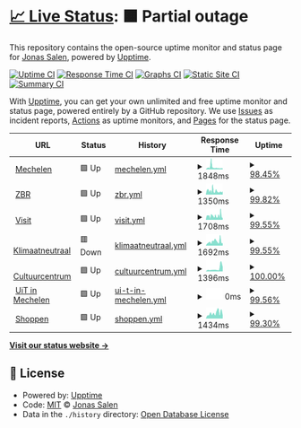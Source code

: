 # [📈 Live Status](https://jonassalen.github.io/uptime-mechelen): <!--live status--> **🟧 Partial outage**

This repository contains the open-source uptime monitor and status page for [Jonas Salen](http://www.justgoe.be), powered by [Upptime](https://github.com/upptime/upptime).

[![Uptime CI](https://github.com/jonassalen/uptime-mechelen/workflows/Uptime%20CI/badge.svg)](https://github.com/jonassalen/uptime-mechelen/actions?query=workflow%3A%22Uptime+CI%22)
[![Response Time CI](https://github.com/jonassalen/uptime-mechelen/workflows/Response%20Time%20CI/badge.svg)](https://github.com/jonassalen/uptime-mechelen/actions?query=workflow%3A%22Response+Time+CI%22)
[![Graphs CI](https://github.com/jonassalen/uptime-mechelen/workflows/Graphs%20CI/badge.svg)](https://github.com/jonassalen/uptime-mechelen/actions?query=workflow%3A%22Graphs+CI%22)
[![Static Site CI](https://github.com/jonassalen/uptime-mechelen/workflows/Static%20Site%20CI/badge.svg)](https://github.com/jonassalen/uptime-mechelen/actions?query=workflow%3A%22Static+Site+CI%22)
[![Summary CI](https://github.com/jonassalen/uptime-mechelen/workflows/Summary%20CI/badge.svg)](https://github.com/jonassalen/uptime-mechelen/actions?query=workflow%3A%22Summary+CI%22)

With [Upptime](https://upptime.js.org), you can get your own unlimited and free uptime monitor and status page, powered entirely by a GitHub repository. We use [Issues](https://github.com/jonassalen/uptime-mechelen/issues) as incident reports, [Actions](https://github.com/jonassalen/uptime-mechelen/actions) as uptime monitors, and [Pages](https://jonassalen.github.io/uptime-mechelen) for the status page.

<!--start: status pages-->
<!-- This summary is generated by Upptime (https://github.com/upptime/upptime) -->
<!-- Do not edit this manually, your changes will be overwritten -->
<!-- prettier-ignore -->
| URL | Status | History | Response Time | Uptime |
| --- | ------ | ------- | ------------- | ------ |
| <img alt="" src="https://favicons.githubusercontent.com/www.mechelen.be" height="13"> [Mechelen](https://www.mechelen.be) | 🟩 Up | [mechelen.yml](https://github.com/jonassalen/uptime-mechelen/commits/HEAD/history/mechelen.yml) | <details><summary><img alt="Response time graph" src="./graphs/mechelen/response-time-week.png" height="20"> 1848ms</summary><br><a href="https://jonassalen.github.io/uptime-mechelen/history/mechelen"><img alt="Response time 1741" src="https://img.shields.io/endpoint?url=https%3A%2F%2Fraw.githubusercontent.com%2Fjonassalen%2Fuptime-mechelen%2FHEAD%2Fapi%2Fmechelen%2Fresponse-time.json"></a><br><a href="https://jonassalen.github.io/uptime-mechelen/history/mechelen"><img alt="24-hour response time 843" src="https://img.shields.io/endpoint?url=https%3A%2F%2Fraw.githubusercontent.com%2Fjonassalen%2Fuptime-mechelen%2FHEAD%2Fapi%2Fmechelen%2Fresponse-time-day.json"></a><br><a href="https://jonassalen.github.io/uptime-mechelen/history/mechelen"><img alt="7-day response time 1848" src="https://img.shields.io/endpoint?url=https%3A%2F%2Fraw.githubusercontent.com%2Fjonassalen%2Fuptime-mechelen%2FHEAD%2Fapi%2Fmechelen%2Fresponse-time-week.json"></a><br><a href="https://jonassalen.github.io/uptime-mechelen/history/mechelen"><img alt="30-day response time 1741" src="https://img.shields.io/endpoint?url=https%3A%2F%2Fraw.githubusercontent.com%2Fjonassalen%2Fuptime-mechelen%2FHEAD%2Fapi%2Fmechelen%2Fresponse-time-month.json"></a><br><a href="https://jonassalen.github.io/uptime-mechelen/history/mechelen"><img alt="1-year response time 1741" src="https://img.shields.io/endpoint?url=https%3A%2F%2Fraw.githubusercontent.com%2Fjonassalen%2Fuptime-mechelen%2FHEAD%2Fapi%2Fmechelen%2Fresponse-time-year.json"></a></details> | <details><summary><a href="https://jonassalen.github.io/uptime-mechelen/history/mechelen">98.45%</a></summary><a href="https://jonassalen.github.io/uptime-mechelen/history/mechelen"><img alt="All-time uptime 98.76%" src="https://img.shields.io/endpoint?url=https%3A%2F%2Fraw.githubusercontent.com%2Fjonassalen%2Fuptime-mechelen%2FHEAD%2Fapi%2Fmechelen%2Fuptime.json"></a><br><a href="https://jonassalen.github.io/uptime-mechelen/history/mechelen"><img alt="24-hour uptime 100.00%" src="https://img.shields.io/endpoint?url=https%3A%2F%2Fraw.githubusercontent.com%2Fjonassalen%2Fuptime-mechelen%2FHEAD%2Fapi%2Fmechelen%2Fuptime-day.json"></a><br><a href="https://jonassalen.github.io/uptime-mechelen/history/mechelen"><img alt="7-day uptime 98.45%" src="https://img.shields.io/endpoint?url=https%3A%2F%2Fraw.githubusercontent.com%2Fjonassalen%2Fuptime-mechelen%2FHEAD%2Fapi%2Fmechelen%2Fuptime-week.json"></a><br><a href="https://jonassalen.github.io/uptime-mechelen/history/mechelen"><img alt="30-day uptime 98.76%" src="https://img.shields.io/endpoint?url=https%3A%2F%2Fraw.githubusercontent.com%2Fjonassalen%2Fuptime-mechelen%2FHEAD%2Fapi%2Fmechelen%2Fuptime-month.json"></a><br><a href="https://jonassalen.github.io/uptime-mechelen/history/mechelen"><img alt="1-year uptime 98.76%" src="https://img.shields.io/endpoint?url=https%3A%2F%2Fraw.githubusercontent.com%2Fjonassalen%2Fuptime-mechelen%2FHEAD%2Fapi%2Fmechelen%2Fuptime-year.json"></a></details>
| <img alt="" src="https://favicons.githubusercontent.com/www.zorgbedrijfrivierenland.be" height="13"> [ZBR](https://www.zorgbedrijfrivierenland.be) | 🟩 Up | [zbr.yml](https://github.com/jonassalen/uptime-mechelen/commits/HEAD/history/zbr.yml) | <details><summary><img alt="Response time graph" src="./graphs/zbr/response-time-week.png" height="20"> 1350ms</summary><br><a href="https://jonassalen.github.io/uptime-mechelen/history/zbr"><img alt="Response time 1519" src="https://img.shields.io/endpoint?url=https%3A%2F%2Fraw.githubusercontent.com%2Fjonassalen%2Fuptime-mechelen%2FHEAD%2Fapi%2Fzbr%2Fresponse-time.json"></a><br><a href="https://jonassalen.github.io/uptime-mechelen/history/zbr"><img alt="24-hour response time 1259" src="https://img.shields.io/endpoint?url=https%3A%2F%2Fraw.githubusercontent.com%2Fjonassalen%2Fuptime-mechelen%2FHEAD%2Fapi%2Fzbr%2Fresponse-time-day.json"></a><br><a href="https://jonassalen.github.io/uptime-mechelen/history/zbr"><img alt="7-day response time 1350" src="https://img.shields.io/endpoint?url=https%3A%2F%2Fraw.githubusercontent.com%2Fjonassalen%2Fuptime-mechelen%2FHEAD%2Fapi%2Fzbr%2Fresponse-time-week.json"></a><br><a href="https://jonassalen.github.io/uptime-mechelen/history/zbr"><img alt="30-day response time 1519" src="https://img.shields.io/endpoint?url=https%3A%2F%2Fraw.githubusercontent.com%2Fjonassalen%2Fuptime-mechelen%2FHEAD%2Fapi%2Fzbr%2Fresponse-time-month.json"></a><br><a href="https://jonassalen.github.io/uptime-mechelen/history/zbr"><img alt="1-year response time 1519" src="https://img.shields.io/endpoint?url=https%3A%2F%2Fraw.githubusercontent.com%2Fjonassalen%2Fuptime-mechelen%2FHEAD%2Fapi%2Fzbr%2Fresponse-time-year.json"></a></details> | <details><summary><a href="https://jonassalen.github.io/uptime-mechelen/history/zbr">99.82%</a></summary><a href="https://jonassalen.github.io/uptime-mechelen/history/zbr"><img alt="All-time uptime 98.90%" src="https://img.shields.io/endpoint?url=https%3A%2F%2Fraw.githubusercontent.com%2Fjonassalen%2Fuptime-mechelen%2FHEAD%2Fapi%2Fzbr%2Fuptime.json"></a><br><a href="https://jonassalen.github.io/uptime-mechelen/history/zbr"><img alt="24-hour uptime 100.00%" src="https://img.shields.io/endpoint?url=https%3A%2F%2Fraw.githubusercontent.com%2Fjonassalen%2Fuptime-mechelen%2FHEAD%2Fapi%2Fzbr%2Fuptime-day.json"></a><br><a href="https://jonassalen.github.io/uptime-mechelen/history/zbr"><img alt="7-day uptime 99.82%" src="https://img.shields.io/endpoint?url=https%3A%2F%2Fraw.githubusercontent.com%2Fjonassalen%2Fuptime-mechelen%2FHEAD%2Fapi%2Fzbr%2Fuptime-week.json"></a><br><a href="https://jonassalen.github.io/uptime-mechelen/history/zbr"><img alt="30-day uptime 98.90%" src="https://img.shields.io/endpoint?url=https%3A%2F%2Fraw.githubusercontent.com%2Fjonassalen%2Fuptime-mechelen%2FHEAD%2Fapi%2Fzbr%2Fuptime-month.json"></a><br><a href="https://jonassalen.github.io/uptime-mechelen/history/zbr"><img alt="1-year uptime 98.90%" src="https://img.shields.io/endpoint?url=https%3A%2F%2Fraw.githubusercontent.com%2Fjonassalen%2Fuptime-mechelen%2FHEAD%2Fapi%2Fzbr%2Fuptime-year.json"></a></details>
| <img alt="" src="https://favicons.githubusercontent.com/visit.mechelen.be" height="13"> [Visit](https://visit.mechelen.be/) | 🟩 Up | [visit.yml](https://github.com/jonassalen/uptime-mechelen/commits/HEAD/history/visit.yml) | <details><summary><img alt="Response time graph" src="./graphs/visit/response-time-week.png" height="20"> 1708ms</summary><br><a href="https://jonassalen.github.io/uptime-mechelen/history/visit"><img alt="Response time 1708" src="https://img.shields.io/endpoint?url=https%3A%2F%2Fraw.githubusercontent.com%2Fjonassalen%2Fuptime-mechelen%2FHEAD%2Fapi%2Fvisit%2Fresponse-time.json"></a><br><a href="https://jonassalen.github.io/uptime-mechelen/history/visit"><img alt="24-hour response time 763" src="https://img.shields.io/endpoint?url=https%3A%2F%2Fraw.githubusercontent.com%2Fjonassalen%2Fuptime-mechelen%2FHEAD%2Fapi%2Fvisit%2Fresponse-time-day.json"></a><br><a href="https://jonassalen.github.io/uptime-mechelen/history/visit"><img alt="7-day response time 1708" src="https://img.shields.io/endpoint?url=https%3A%2F%2Fraw.githubusercontent.com%2Fjonassalen%2Fuptime-mechelen%2FHEAD%2Fapi%2Fvisit%2Fresponse-time-week.json"></a><br><a href="https://jonassalen.github.io/uptime-mechelen/history/visit"><img alt="30-day response time 1708" src="https://img.shields.io/endpoint?url=https%3A%2F%2Fraw.githubusercontent.com%2Fjonassalen%2Fuptime-mechelen%2FHEAD%2Fapi%2Fvisit%2Fresponse-time-month.json"></a><br><a href="https://jonassalen.github.io/uptime-mechelen/history/visit"><img alt="1-year response time 1708" src="https://img.shields.io/endpoint?url=https%3A%2F%2Fraw.githubusercontent.com%2Fjonassalen%2Fuptime-mechelen%2FHEAD%2Fapi%2Fvisit%2Fresponse-time-year.json"></a></details> | <details><summary><a href="https://jonassalen.github.io/uptime-mechelen/history/visit">99.55%</a></summary><a href="https://jonassalen.github.io/uptime-mechelen/history/visit"><img alt="All-time uptime 99.36%" src="https://img.shields.io/endpoint?url=https%3A%2F%2Fraw.githubusercontent.com%2Fjonassalen%2Fuptime-mechelen%2FHEAD%2Fapi%2Fvisit%2Fuptime.json"></a><br><a href="https://jonassalen.github.io/uptime-mechelen/history/visit"><img alt="24-hour uptime 100.00%" src="https://img.shields.io/endpoint?url=https%3A%2F%2Fraw.githubusercontent.com%2Fjonassalen%2Fuptime-mechelen%2FHEAD%2Fapi%2Fvisit%2Fuptime-day.json"></a><br><a href="https://jonassalen.github.io/uptime-mechelen/history/visit"><img alt="7-day uptime 99.55%" src="https://img.shields.io/endpoint?url=https%3A%2F%2Fraw.githubusercontent.com%2Fjonassalen%2Fuptime-mechelen%2FHEAD%2Fapi%2Fvisit%2Fuptime-week.json"></a><br><a href="https://jonassalen.github.io/uptime-mechelen/history/visit"><img alt="30-day uptime 99.36%" src="https://img.shields.io/endpoint?url=https%3A%2F%2Fraw.githubusercontent.com%2Fjonassalen%2Fuptime-mechelen%2FHEAD%2Fapi%2Fvisit%2Fuptime-month.json"></a><br><a href="https://jonassalen.github.io/uptime-mechelen/history/visit"><img alt="1-year uptime 99.36%" src="https://img.shields.io/endpoint?url=https%3A%2F%2Fraw.githubusercontent.com%2Fjonassalen%2Fuptime-mechelen%2FHEAD%2Fapi%2Fvisit%2Fuptime-year.json"></a></details>
| <img alt="" src="https://favicons.githubusercontent.com/klimaatneutraal.mechelen.be" height="13"> [Klimaatneutraal](https://klimaatneutraal.mechelen.be/) | 🟥 Down | [klimaatneutraal.yml](https://github.com/jonassalen/uptime-mechelen/commits/HEAD/history/klimaatneutraal.yml) | <details><summary><img alt="Response time graph" src="./graphs/klimaatneutraal/response-time-week.png" height="20"> 1692ms</summary><br><a href="https://jonassalen.github.io/uptime-mechelen/history/klimaatneutraal"><img alt="Response time 1930" src="https://img.shields.io/endpoint?url=https%3A%2F%2Fraw.githubusercontent.com%2Fjonassalen%2Fuptime-mechelen%2FHEAD%2Fapi%2Fklimaatneutraal%2Fresponse-time.json"></a><br><a href="https://jonassalen.github.io/uptime-mechelen/history/klimaatneutraal"><img alt="24-hour response time 935" src="https://img.shields.io/endpoint?url=https%3A%2F%2Fraw.githubusercontent.com%2Fjonassalen%2Fuptime-mechelen%2FHEAD%2Fapi%2Fklimaatneutraal%2Fresponse-time-day.json"></a><br><a href="https://jonassalen.github.io/uptime-mechelen/history/klimaatneutraal"><img alt="7-day response time 1692" src="https://img.shields.io/endpoint?url=https%3A%2F%2Fraw.githubusercontent.com%2Fjonassalen%2Fuptime-mechelen%2FHEAD%2Fapi%2Fklimaatneutraal%2Fresponse-time-week.json"></a><br><a href="https://jonassalen.github.io/uptime-mechelen/history/klimaatneutraal"><img alt="30-day response time 1930" src="https://img.shields.io/endpoint?url=https%3A%2F%2Fraw.githubusercontent.com%2Fjonassalen%2Fuptime-mechelen%2FHEAD%2Fapi%2Fklimaatneutraal%2Fresponse-time-month.json"></a><br><a href="https://jonassalen.github.io/uptime-mechelen/history/klimaatneutraal"><img alt="1-year response time 1930" src="https://img.shields.io/endpoint?url=https%3A%2F%2Fraw.githubusercontent.com%2Fjonassalen%2Fuptime-mechelen%2FHEAD%2Fapi%2Fklimaatneutraal%2Fresponse-time-year.json"></a></details> | <details><summary><a href="https://jonassalen.github.io/uptime-mechelen/history/klimaatneutraal">99.55%</a></summary><a href="https://jonassalen.github.io/uptime-mechelen/history/klimaatneutraal"><img alt="All-time uptime 98.91%" src="https://img.shields.io/endpoint?url=https%3A%2F%2Fraw.githubusercontent.com%2Fjonassalen%2Fuptime-mechelen%2FHEAD%2Fapi%2Fklimaatneutraal%2Fuptime.json"></a><br><a href="https://jonassalen.github.io/uptime-mechelen/history/klimaatneutraal"><img alt="24-hour uptime 99.95%" src="https://img.shields.io/endpoint?url=https%3A%2F%2Fraw.githubusercontent.com%2Fjonassalen%2Fuptime-mechelen%2FHEAD%2Fapi%2Fklimaatneutraal%2Fuptime-day.json"></a><br><a href="https://jonassalen.github.io/uptime-mechelen/history/klimaatneutraal"><img alt="7-day uptime 99.55%" src="https://img.shields.io/endpoint?url=https%3A%2F%2Fraw.githubusercontent.com%2Fjonassalen%2Fuptime-mechelen%2FHEAD%2Fapi%2Fklimaatneutraal%2Fuptime-week.json"></a><br><a href="https://jonassalen.github.io/uptime-mechelen/history/klimaatneutraal"><img alt="30-day uptime 98.91%" src="https://img.shields.io/endpoint?url=https%3A%2F%2Fraw.githubusercontent.com%2Fjonassalen%2Fuptime-mechelen%2FHEAD%2Fapi%2Fklimaatneutraal%2Fuptime-month.json"></a><br><a href="https://jonassalen.github.io/uptime-mechelen/history/klimaatneutraal"><img alt="1-year uptime 98.91%" src="https://img.shields.io/endpoint?url=https%3A%2F%2Fraw.githubusercontent.com%2Fjonassalen%2Fuptime-mechelen%2FHEAD%2Fapi%2Fklimaatneutraal%2Fuptime-year.json"></a></details>
| <img alt="" src="https://favicons.githubusercontent.com/cultuurcentrum.mechelen.be" height="13"> [Cultuurcentrum](https://cultuurcentrum.mechelen.be/) | 🟩 Up | [cultuurcentrum.yml](https://github.com/jonassalen/uptime-mechelen/commits/HEAD/history/cultuurcentrum.yml) | <details><summary><img alt="Response time graph" src="./graphs/cultuurcentrum/response-time-week.png" height="20"> 1396ms</summary><br><a href="https://jonassalen.github.io/uptime-mechelen/history/cultuurcentrum"><img alt="Response time 1870" src="https://img.shields.io/endpoint?url=https%3A%2F%2Fraw.githubusercontent.com%2Fjonassalen%2Fuptime-mechelen%2FHEAD%2Fapi%2Fcultuurcentrum%2Fresponse-time.json"></a><br><a href="https://jonassalen.github.io/uptime-mechelen/history/cultuurcentrum"><img alt="24-hour response time 2225" src="https://img.shields.io/endpoint?url=https%3A%2F%2Fraw.githubusercontent.com%2Fjonassalen%2Fuptime-mechelen%2FHEAD%2Fapi%2Fcultuurcentrum%2Fresponse-time-day.json"></a><br><a href="https://jonassalen.github.io/uptime-mechelen/history/cultuurcentrum"><img alt="7-day response time 1396" src="https://img.shields.io/endpoint?url=https%3A%2F%2Fraw.githubusercontent.com%2Fjonassalen%2Fuptime-mechelen%2FHEAD%2Fapi%2Fcultuurcentrum%2Fresponse-time-week.json"></a><br><a href="https://jonassalen.github.io/uptime-mechelen/history/cultuurcentrum"><img alt="30-day response time 1870" src="https://img.shields.io/endpoint?url=https%3A%2F%2Fraw.githubusercontent.com%2Fjonassalen%2Fuptime-mechelen%2FHEAD%2Fapi%2Fcultuurcentrum%2Fresponse-time-month.json"></a><br><a href="https://jonassalen.github.io/uptime-mechelen/history/cultuurcentrum"><img alt="1-year response time 1870" src="https://img.shields.io/endpoint?url=https%3A%2F%2Fraw.githubusercontent.com%2Fjonassalen%2Fuptime-mechelen%2FHEAD%2Fapi%2Fcultuurcentrum%2Fresponse-time-year.json"></a></details> | <details><summary><a href="https://jonassalen.github.io/uptime-mechelen/history/cultuurcentrum">100.00%</a></summary><a href="https://jonassalen.github.io/uptime-mechelen/history/cultuurcentrum"><img alt="All-time uptime 99.63%" src="https://img.shields.io/endpoint?url=https%3A%2F%2Fraw.githubusercontent.com%2Fjonassalen%2Fuptime-mechelen%2FHEAD%2Fapi%2Fcultuurcentrum%2Fuptime.json"></a><br><a href="https://jonassalen.github.io/uptime-mechelen/history/cultuurcentrum"><img alt="24-hour uptime 100.00%" src="https://img.shields.io/endpoint?url=https%3A%2F%2Fraw.githubusercontent.com%2Fjonassalen%2Fuptime-mechelen%2FHEAD%2Fapi%2Fcultuurcentrum%2Fuptime-day.json"></a><br><a href="https://jonassalen.github.io/uptime-mechelen/history/cultuurcentrum"><img alt="7-day uptime 100.00%" src="https://img.shields.io/endpoint?url=https%3A%2F%2Fraw.githubusercontent.com%2Fjonassalen%2Fuptime-mechelen%2FHEAD%2Fapi%2Fcultuurcentrum%2Fuptime-week.json"></a><br><a href="https://jonassalen.github.io/uptime-mechelen/history/cultuurcentrum"><img alt="30-day uptime 99.63%" src="https://img.shields.io/endpoint?url=https%3A%2F%2Fraw.githubusercontent.com%2Fjonassalen%2Fuptime-mechelen%2FHEAD%2Fapi%2Fcultuurcentrum%2Fuptime-month.json"></a><br><a href="https://jonassalen.github.io/uptime-mechelen/history/cultuurcentrum"><img alt="1-year uptime 99.63%" src="https://img.shields.io/endpoint?url=https%3A%2F%2Fraw.githubusercontent.com%2Fjonassalen%2Fuptime-mechelen%2FHEAD%2Fapi%2Fcultuurcentrum%2Fuptime-year.json"></a></details>
| <img alt="" src="https://favicons.githubusercontent.com/uitin.mechelen.be" height="13"> [UiT in Mechelen](https://uitin.mechelen.be/) | 🟩 Up | [ui-t-in-mechelen.yml](https://github.com/jonassalen/uptime-mechelen/commits/HEAD/history/ui-t-in-mechelen.yml) | <details><summary><img alt="Response time graph" src="./graphs/ui-t-in-mechelen/response-time-week.png" height="20"> 0ms</summary><br><a href="https://jonassalen.github.io/uptime-mechelen/history/ui-t-in-mechelen"><img alt="Response time 0" src="https://img.shields.io/endpoint?url=https%3A%2F%2Fraw.githubusercontent.com%2Fjonassalen%2Fuptime-mechelen%2FHEAD%2Fapi%2Fui-t-in-mechelen%2Fresponse-time.json"></a><br><a href="https://jonassalen.github.io/uptime-mechelen/history/ui-t-in-mechelen"><img alt="24-hour response time 0" src="https://img.shields.io/endpoint?url=https%3A%2F%2Fraw.githubusercontent.com%2Fjonassalen%2Fuptime-mechelen%2FHEAD%2Fapi%2Fui-t-in-mechelen%2Fresponse-time-day.json"></a><br><a href="https://jonassalen.github.io/uptime-mechelen/history/ui-t-in-mechelen"><img alt="7-day response time 0" src="https://img.shields.io/endpoint?url=https%3A%2F%2Fraw.githubusercontent.com%2Fjonassalen%2Fuptime-mechelen%2FHEAD%2Fapi%2Fui-t-in-mechelen%2Fresponse-time-week.json"></a><br><a href="https://jonassalen.github.io/uptime-mechelen/history/ui-t-in-mechelen"><img alt="30-day response time 0" src="https://img.shields.io/endpoint?url=https%3A%2F%2Fraw.githubusercontent.com%2Fjonassalen%2Fuptime-mechelen%2FHEAD%2Fapi%2Fui-t-in-mechelen%2Fresponse-time-month.json"></a><br><a href="https://jonassalen.github.io/uptime-mechelen/history/ui-t-in-mechelen"><img alt="1-year response time 0" src="https://img.shields.io/endpoint?url=https%3A%2F%2Fraw.githubusercontent.com%2Fjonassalen%2Fuptime-mechelen%2FHEAD%2Fapi%2Fui-t-in-mechelen%2Fresponse-time-year.json"></a></details> | <details><summary><a href="https://jonassalen.github.io/uptime-mechelen/history/ui-t-in-mechelen">99.56%</a></summary><a href="https://jonassalen.github.io/uptime-mechelen/history/ui-t-in-mechelen"><img alt="All-time uptime 99.63%" src="https://img.shields.io/endpoint?url=https%3A%2F%2Fraw.githubusercontent.com%2Fjonassalen%2Fuptime-mechelen%2FHEAD%2Fapi%2Fui-t-in-mechelen%2Fuptime.json"></a><br><a href="https://jonassalen.github.io/uptime-mechelen/history/ui-t-in-mechelen"><img alt="24-hour uptime 100.00%" src="https://img.shields.io/endpoint?url=https%3A%2F%2Fraw.githubusercontent.com%2Fjonassalen%2Fuptime-mechelen%2FHEAD%2Fapi%2Fui-t-in-mechelen%2Fuptime-day.json"></a><br><a href="https://jonassalen.github.io/uptime-mechelen/history/ui-t-in-mechelen"><img alt="7-day uptime 99.56%" src="https://img.shields.io/endpoint?url=https%3A%2F%2Fraw.githubusercontent.com%2Fjonassalen%2Fuptime-mechelen%2FHEAD%2Fapi%2Fui-t-in-mechelen%2Fuptime-week.json"></a><br><a href="https://jonassalen.github.io/uptime-mechelen/history/ui-t-in-mechelen"><img alt="30-day uptime 99.63%" src="https://img.shields.io/endpoint?url=https%3A%2F%2Fraw.githubusercontent.com%2Fjonassalen%2Fuptime-mechelen%2FHEAD%2Fapi%2Fui-t-in-mechelen%2Fuptime-month.json"></a><br><a href="https://jonassalen.github.io/uptime-mechelen/history/ui-t-in-mechelen"><img alt="1-year uptime 99.63%" src="https://img.shields.io/endpoint?url=https%3A%2F%2Fraw.githubusercontent.com%2Fjonassalen%2Fuptime-mechelen%2FHEAD%2Fapi%2Fui-t-in-mechelen%2Fuptime-year.json"></a></details>
| <img alt="" src="https://favicons.githubusercontent.com/shoppenin.mechelen.be" height="13"> [Shoppen](https://shoppenin.mechelen.be/) | 🟩 Up | [shoppen.yml](https://github.com/jonassalen/uptime-mechelen/commits/HEAD/history/shoppen.yml) | <details><summary><img alt="Response time graph" src="./graphs/shoppen/response-time-week.png" height="20"> 1434ms</summary><br><a href="https://jonassalen.github.io/uptime-mechelen/history/shoppen"><img alt="Response time 1580" src="https://img.shields.io/endpoint?url=https%3A%2F%2Fraw.githubusercontent.com%2Fjonassalen%2Fuptime-mechelen%2FHEAD%2Fapi%2Fshoppen%2Fresponse-time.json"></a><br><a href="https://jonassalen.github.io/uptime-mechelen/history/shoppen"><img alt="24-hour response time 769" src="https://img.shields.io/endpoint?url=https%3A%2F%2Fraw.githubusercontent.com%2Fjonassalen%2Fuptime-mechelen%2FHEAD%2Fapi%2Fshoppen%2Fresponse-time-day.json"></a><br><a href="https://jonassalen.github.io/uptime-mechelen/history/shoppen"><img alt="7-day response time 1434" src="https://img.shields.io/endpoint?url=https%3A%2F%2Fraw.githubusercontent.com%2Fjonassalen%2Fuptime-mechelen%2FHEAD%2Fapi%2Fshoppen%2Fresponse-time-week.json"></a><br><a href="https://jonassalen.github.io/uptime-mechelen/history/shoppen"><img alt="30-day response time 1580" src="https://img.shields.io/endpoint?url=https%3A%2F%2Fraw.githubusercontent.com%2Fjonassalen%2Fuptime-mechelen%2FHEAD%2Fapi%2Fshoppen%2Fresponse-time-month.json"></a><br><a href="https://jonassalen.github.io/uptime-mechelen/history/shoppen"><img alt="1-year response time 1580" src="https://img.shields.io/endpoint?url=https%3A%2F%2Fraw.githubusercontent.com%2Fjonassalen%2Fuptime-mechelen%2FHEAD%2Fapi%2Fshoppen%2Fresponse-time-year.json"></a></details> | <details><summary><a href="https://jonassalen.github.io/uptime-mechelen/history/shoppen">99.30%</a></summary><a href="https://jonassalen.github.io/uptime-mechelen/history/shoppen"><img alt="All-time uptime 99.09%" src="https://img.shields.io/endpoint?url=https%3A%2F%2Fraw.githubusercontent.com%2Fjonassalen%2Fuptime-mechelen%2FHEAD%2Fapi%2Fshoppen%2Fuptime.json"></a><br><a href="https://jonassalen.github.io/uptime-mechelen/history/shoppen"><img alt="24-hour uptime 100.00%" src="https://img.shields.io/endpoint?url=https%3A%2F%2Fraw.githubusercontent.com%2Fjonassalen%2Fuptime-mechelen%2FHEAD%2Fapi%2Fshoppen%2Fuptime-day.json"></a><br><a href="https://jonassalen.github.io/uptime-mechelen/history/shoppen"><img alt="7-day uptime 99.30%" src="https://img.shields.io/endpoint?url=https%3A%2F%2Fraw.githubusercontent.com%2Fjonassalen%2Fuptime-mechelen%2FHEAD%2Fapi%2Fshoppen%2Fuptime-week.json"></a><br><a href="https://jonassalen.github.io/uptime-mechelen/history/shoppen"><img alt="30-day uptime 99.09%" src="https://img.shields.io/endpoint?url=https%3A%2F%2Fraw.githubusercontent.com%2Fjonassalen%2Fuptime-mechelen%2FHEAD%2Fapi%2Fshoppen%2Fuptime-month.json"></a><br><a href="https://jonassalen.github.io/uptime-mechelen/history/shoppen"><img alt="1-year uptime 99.09%" src="https://img.shields.io/endpoint?url=https%3A%2F%2Fraw.githubusercontent.com%2Fjonassalen%2Fuptime-mechelen%2FHEAD%2Fapi%2Fshoppen%2Fuptime-year.json"></a></details>

<!--end: status pages-->

[**Visit our status website →**](https://jonassalen.github.io/uptime-mechelen)

## 📄 License

- Powered by: [Upptime](https://github.com/upptime/upptime)
- Code: [MIT](./LICENSE) © [Jonas Salen](http://www.justgoe.be)
- Data in the `./history` directory: [Open Database License](https://opendatacommons.org/licenses/odbl/1-0/)

